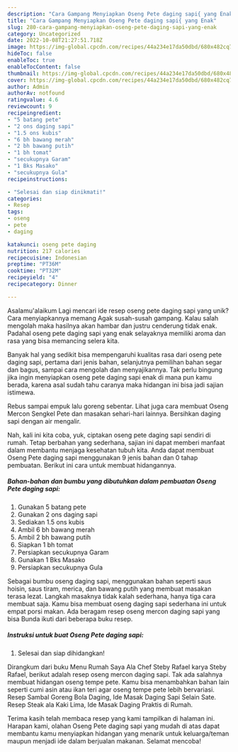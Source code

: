 ```yaml
---
description: "Cara Gampang Menyiapkan Oseng Pete daging sapi{ yang Enak"
title: "Cara Gampang Menyiapkan Oseng Pete daging sapi{ yang Enak"
slug: 280-cara-gampang-menyiapkan-oseng-pete-daging-sapi-yang-enak
category: Uncategorized
date: 2022-10-08T21:27:51.718Z
image: https://img-global.cpcdn.com/recipes/44a234e17da50dbd/680x482cq70/oseng-pete-daging-sapi-foto-resep-utama.jpg
hideToc: false
enableToc: true
enableTocContent: false
thumbnail: https://img-global.cpcdn.com/recipes/44a234e17da50dbd/680x482cq70/oseng-pete-daging-sapi-foto-resep-utama.jpg
cover: https://img-global.cpcdn.com/recipes/44a234e17da50dbd/680x482cq70/oseng-pete-daging-sapi-foto-resep-utama.jpg
author: Admin
authorAv: notfound
ratingvalue: 4.6
reviewcount: 9
recipeingredient:
- "5 batang pete"
- "2 ons daging sapi"
- "1.5 ons kubis"
- "6 bh bawang merah"
- "2 bh bawang putih"
- "1 bh tomat"
- "secukupnya Garam"
- "1 Bks Masako"
- "secukupnya Gula"
recipeinstructions:

- "Selesai dan siap dinikmati!"
categories:
- Resep
tags:
- oseng
- pete
- daging

katakunci: oseng pete daging 
nutrition: 217 calories
recipecuisine: Indonesian
preptime: "PT36M"
cooktime: "PT32M"
recipeyield: "4"
recipecategory: Dinner

---
```



Asalamu'alaikum Lagi mencari ide resep oseng pete daging sapi yang unik? Cara menyiapkannya memang Agak susah-susah gampang. Kalau salah mengolah maka hasilnya akan hambar dan justru cenderung tidak enak. Padahal oseng pete daging sapi yang enak selayaknya memiliki aroma dan rasa yang bisa memancing selera kita.


Banyak hal yang sedikit bisa mempengaruhi kualitas rasa dari oseng pete daging sapi, pertama dari jenis bahan, selanjutnya pemilihan bahan segar dan bagus, sampai cara mengolah dan menyajikannya. Tak perlu bingung jika ingin menyiapkan oseng pete daging sapi enak di mana pun kamu berada, karena asal sudah tahu caranya maka hidangan ini bisa jadi sajian istimewa.

Rebus sampai empuk lalu goreng sebentar. Lihat juga cara membuat Oseng Mercon Sengkel Pete dan masakan sehari-hari lainnya. Bersihkan daging sapi dengan air mengalir.


Nah, kali ini kita coba, yuk, ciptakan oseng pete daging sapi sendiri di rumah. Tetap berbahan yang sederhana, sajian ini dapat memberi manfaat dalam membantu menjaga kesehatan tubuh kita. Anda dapat membuat Oseng Pete daging sapi menggunakan 9 jenis bahan dan 0 tahap pembuatan. Berikut ini cara untuk membuat hidangannya.

<!--inarticleads1-->

##### Bahan-bahan dan bumbu yang dibutuhkan dalam pembuatan Oseng Pete daging sapi:

1. Gunakan 5 batang pete
1. Gunakan 2 ons daging sapi
1. Sediakan 1.5 ons kubis
1. Ambil 6 bh bawang merah
1. Ambil 2 bh bawang putih
1. Siapkan 1 bh tomat
1. Persiapkan secukupnya Garam
1. Gunakan 1 Bks Masako
1. Persiapkan secukupnya Gula


Sebagai bumbu oseng daging sapi, menggunakan bahan seperti saus hoisin, saus tiram, merica, dan bawang putih yang membuat masakan terasa lezat. Langkah masaknya tidak kalah sederhana, hanya tiga cara membuat saja. Kamu bisa membuat oseng daging sapi sederhana ini untuk empat porsi makan. Ada beragam resep oseng mercon daging sapi yang bisa Bunda ikuti dari beberapa buku resep. 

<!--inarticleads2-->

##### Instruksi untuk buat Oseng Pete daging sapi:


1. Selesai dan siap dihidangkan!

Dirangkum dari buku Menu Rumah Saya Ala Chef Steby Rafael karya Steby Rafael, berikut adalah resep oseng mercon daging sapi. Tak ada salahnya membuat hidangan oseng tempe pete. Kamu bisa menambahkan bahan lain seperti cumi asin atau ikan teri agar oseng tempe pete lebih bervariasi. Resep Sambal Goreng Bola Daging, Ide Masak Daging Sapi Selain Sate. Resep Steak ala Kaki Lima, Ide Masak Daging Praktis di Rumah. 

Terima kasih telah membaca resep yang kami tampilkan di halaman ini. Harapan kami, olahan Oseng Pete daging sapi yang mudah di atas dapat membantu kamu menyiapkan hidangan yang menarik untuk keluarga/teman maupun menjadi ide dalam berjualan makanan. Selamat mencoba!
